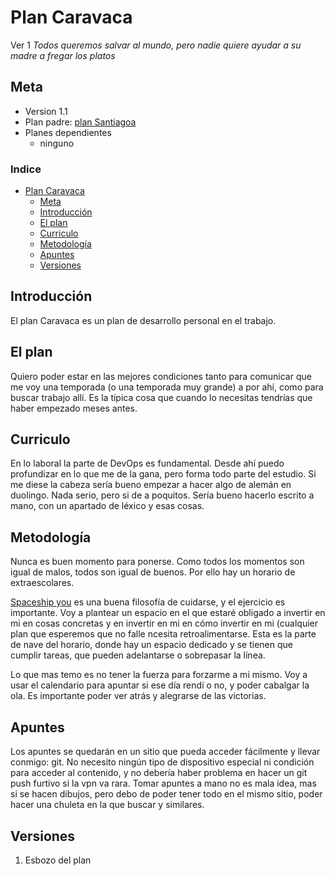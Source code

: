 # Plan Caravaca
Ver 1
_Todos queremos salvar al mundo, pero nadie quiere ayudar a su madre a fregar los platos_

## Meta
- Version 1.1
- Plan padre: [plan Santiagoa](Santiago.md)
- Planes dependientes
  - ninguno

### Indice
- [Plan Caravaca](#plan-caravaca)
  - [Meta](#meta)
  - [Introducción](#introducción)
  - [El plan](#el-plan)
  - [Curriculo](#curriculo)
  - [Metodología](#metodología)
  - [Apuntes](#apuntes)
  - [Versiones](#versiones)

## Introducción
El plan Caravaca es un plan de desarrollo personal en el trabajo.

## El plan
Quiero poder estar en las mejores condiciones tanto para comunicar que me voy una temporada (o una temporada muy grande) a por ahí, como para buscar trabajo allí. Es la típica cosa que cuando lo necesitas tendrías que haber empezado meses antes.

## Curriculo
En lo laboral la parte de DevOps es fundamental. Desde ahí puedo profundizar en lo que me de la gana, pero forma todo parte del estudio.
Si me diese la cabeza sería bueno empezar a hacer algo de alemán en duolingo. Nada serio, pero si de a poquitos. Sería bueno hacerlo escrito a mano, con un apartado de léxico y esas cosas.

## Metodología
Nunca es buen momento para ponerse. Como todos los momentos son igual de malos, todos son igual de buenos. Por ello hay un horario de extraescolares. 

[Spaceship you](https://www.youtube.com/watch?v=snAhsXyO3Ck) es una buena filosofía de cuidarse, y el ejercicio es importante. Voy a plantear un espacio en el que estaré obligado a invertir en mi en cosas concretas y en invertir en mi en cómo invertir en mi (cualquier plan que esperemos que no falle ncesita retroalimentarse. Esta es la parte de nave del horario, donde hay un espacio dedicado y se tienen que cumplir tareas, que pueden adelantarse o sobrepasar la línea.

Lo que mas temo es no tener la fuerza para forzarme a mi mismo. Voy a usar el calendario para apuntar si ese día rendí o no, y poder cabalgar la ola. Es importante poder ver atrás y alegrarse de las victorias.

## Apuntes
Los apuntes se quedarán en un sitio que pueda acceder fácilmente y llevar conmigo: git. No necesito ningún tipo de dispositivo especial ni condición para acceder al contenido, y no debería haber problema en hacer un git push furtivo si la vpn va rara. Tomar apuntes a mano no es mala idea, mas si se hacen dibujos, pero debo de poder tener todo en el mismo sitio, poder hacer una chuleta en la que buscar y similares.

## Versiones

1. Esbozo del plan